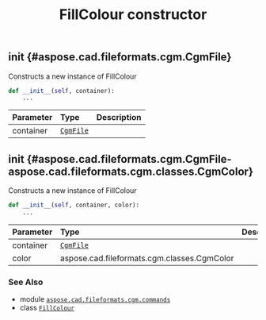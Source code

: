 ﻿---
title: FillColour constructor
second_title: Aspose.CAD for Python via .NET API References
description: 
type: docs
weight: 10
url: /python-net/aspose.cad.fileformats.cgm.commands/fillcolour/__init__/
is_root: false
---

## __init__ {#aspose.cad.fileformats.cgm.CgmFile}

Constructs a new instance of FillColour



```python
def __init__(self, container):
    ...
```


| Parameter | Type | Description |
| :- | :- | :- |
| container | [`CgmFile`](/cad/python-net/aspose.cad.fileformats.cgm/cgmfile) |  |


## __init__ {#aspose.cad.fileformats.cgm.CgmFile-aspose.cad.fileformats.cgm.classes.CgmColor}

Constructs a new instance of FillColour



```python
def __init__(self, container, color):
    ...
```


| Parameter | Type | Description |
| :- | :- | :- |
| container | [`CgmFile`](/cad/python-net/aspose.cad.fileformats.cgm/cgmfile) |  |
| color | aspose.cad.fileformats.cgm.classes.CgmColor |  |



### See Also
* module [`aspose.cad.fileformats.cgm.commands`](../../)
* class [`FillColour`](/cad/python-net/aspose.cad.fileformats.cgm.commands/fillcolour)
